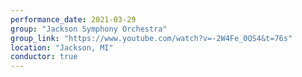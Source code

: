 ```yaml
---
performance_date: 2021-03-29
group: "Jackson Symphony Orchestra"
group_link: "https://www.youtube.com/watch?v=-2W4Fe_0QS4&t=76s"
location: "Jackson, MI"
conductor: true
---
```

